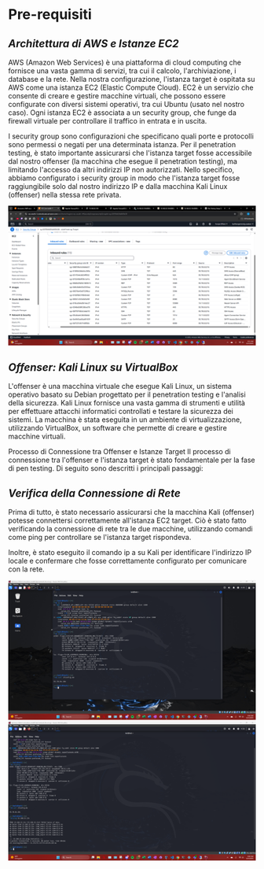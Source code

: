# Pre-requisiti 

## ***Architettura di AWS e Istanze EC2***
AWS (Amazon Web Services) è una piattaforma di cloud computing che fornisce una vasta gamma di servizi, tra cui il calcolo, l'archiviazione, i database e la rete. Nella nostra configurazione, l'istanza target è ospitata su AWS come una istanza EC2 (Elastic Compute Cloud). EC2 è un servizio che consente di creare e gestire macchine virtuali, che possono essere configurate con diversi sistemi operativi, tra cui Ubuntu (usato nel nostro caso). Ogni istanza EC2 è associata a un security group, che funge da firewall virtuale per controllare il traffico in entrata e in uscita.

I security group sono configurazioni che specificano quali porte e protocolli sono permessi o negati per una determinata istanza. Per il penetration testing, è stato importante assicurarsi che l'istanza target fosse accessibile dal nostro offenser (la macchina che esegue il penetration testing), ma limitando l'accesso da altri indirizzi IP non autorizzati. Nello specifico, abbiamo configurato i security group in modo che l'istanza target fosse raggiungibile solo dal nostro indirizzo IP e dalla macchina Kali Linux (offenser) nella stessa rete privata.

<img src="../configurazione/immagini/Screenshot (30).png" alt="Logo" width="700"/>

## ***Offenser: Kali Linux su VirtualBox***
L'offenser è una macchina virtuale che esegue Kali Linux, un sistema operativo basato su Debian progettato per il penetration testing e l'analisi della sicurezza. Kali Linux fornisce una vasta gamma di strumenti e utilità per effettuare attacchi informatici controllati e testare la sicurezza dei sistemi. La macchina è stata eseguita in un ambiente di virtualizzazione, utilizzando VirtualBox, un software che permette di creare e gestire macchine virtuali.

Processo di Connessione tra Offenser e Istanze Target
Il processo di connessione tra l'offenser e l'istanza target è stato fondamentale per la fase di pen testing. Di seguito sono descritti i principali passaggi:

## ***Verifica della Connessione di Rete***

Prima di tutto, è stato necessario assicurarsi che la macchina Kali (offenser) potesse connettersi correttamente all'istanza EC2 target. Ciò è stato fatto verificando la connessione di rete tra le due macchine, utilizzando comandi come ping per controllare se l'istanza target rispondeva.

Inoltre, è stato eseguito il comando ip a su Kali per identificare l'indirizzo IP locale e confermare che fosse correttamente configurato per comunicare con la rete.

<img src="../immagini/1ip.png" alt="Logo" width="700"/>

<img src="../immagini/2ping.png" alt="Logo" width="700"/>